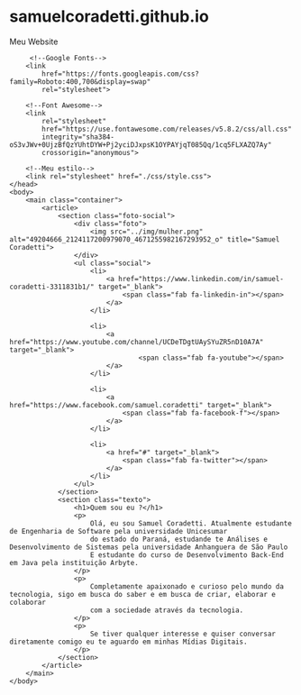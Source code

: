 # samuelcoradetti.github.io
Meu Website
<!DOCTYPE html>
<html lang="pt-br">
    <head>
        <meta charset="UTF-8">
        <meta name="viewport" content="width=device-width, initial-scale=1.0">
        <meta http-equiv="X-UA-Compatible" content="ie=edge">
        <title>Bem vindo</title>

         <!--Google Fonts-->
        <link 
            href="https://fonts.googleapis.com/css?family=Roboto:400,700&display=swap" 
            rel="stylesheet">

        <!--Font Awesome-->
        <link 
            rel="stylesheet" 
            href="https://use.fontawesome.com/releases/v5.8.2/css/all.css"
            integrity="sha384-oS3vJWv+0UjzBfQzYUhtDYW+Pj2yciDJxpsK1OYPAYjqT085Qq/1cq5FLXAZQ7Ay" 
            crossorigin="anonymous">

        <!--Meu estilo-->
        <link rel="stylesheet" href="./css/style.css">
    </head>
    <body>
        <main class="container">
            <article>
                <section class="foto-social">
                    <div class="foto">
                        <img src="../img/mulher.png" alt="49204666_2124117200979070_4671255982167293952_o" title="Samuel Coradetti">
                    </div>
                    <ul class="social">
                        <li>  
                            <a href="https://www.linkedin.com/in/samuel-coradetti-3311831b1/" target="_blank">
                                <span class="fab fa-linkedin-in"></span>
                            </a>
                        </li>

                        <li>
                            <a href="https://www.youtube.com/channel/UCDeTDgtUAySYuZR5nD10A7A" target="_blank">
                                    <span class="fab fa-youtube"></span>
                            </a>
                        </li>

                        <li>  
                            <a href="https://www.facebook.com/samuel.coradetti" target="_blank">
                                <span class="fab fa-facebook-f"></span>
                            </a>
                        </li>

                        <li>  
                            <a href="#" target="_blank">
                                <span class="fab fa-twitter"></span>
                            </a>
                        </li>
                    </ul>
                </section>
                <section class="texto">
                    <h1>Quem sou eu ?</h1>
                    <p>
                        Olá, eu sou Samuel Coradetti. Atualmente estudante de Engenharia de Software pela universidade Unicesumar
                        do estado do Paraná, estudande te Análises e Desenvolvimento de Sistemas pela universidade Anhanguera de São Paulo
                        E estudante do curso de Desenvolvimento Back-End em Java pela instituição Arbyte.
                    </p>
                    <p>
                        Completamente apaixonado e curioso pelo mundo da tecnologia, sigo em busca do saber e em busca de criar, elaborar e colaborar
                        com a sociedade através da tecnologia.
                    </p>
                    <p>
                        Se tiver qualquer interesse e quiser conversar diretamente comigo eu te aguardo em minhas Mídias Digitais.
                    </p>
                </section>
            </article>
        </main>
    </body>
</html>
